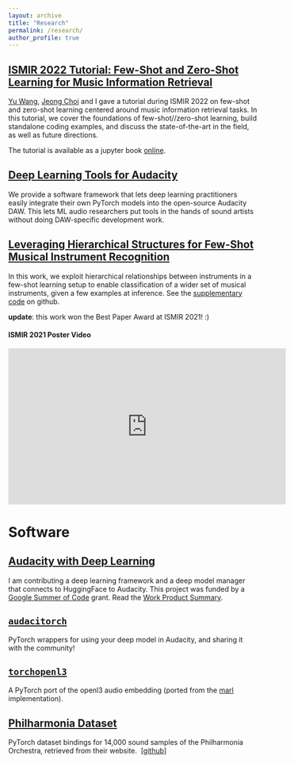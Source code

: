 ```yaml
---
layout: archive
title: "Research"
permalink: /research/
author_profile: true
---
```


## [ISMIR 2022 Tutorial: Few-Shot and Zero-Shot Learning for Music Information Retrieval](https://music-fsl-zsl.github.io/tutorial)

[Yu Wang](https://y-wang.weebly.com/), [Jeong Choi](https://jeongchoi.home.blog/) and I gave a tutorial during ISMIR 2022 on few-shot and zero-shot learning centered around music information retrieval tasks. 
In this tutorial, we cover the foundations of few-shot//zero-shot learning, build standalone coding examples, and discuss the state-of-the-art in the field, as well as future directions. 

The tutorial is available as a jupyter book [online](https://music-fsl-zsl.github.io/tutorial/landing.html).

<!-- ## [Haptic Audio Production Tools]

Digital Audio Workstations (DAWs) are highly visual interfaces, and I'm currently working on leveraging widely available haptic interfaces (e.g. smartphones) to make audio production tools for people with visual impairments.  -->

## [Deep Learning Tools for Audacity](https://interactiveaudiolab.github.io/project/audacity.html)

We provide a software framework that lets deep learning practitioners easily integrate their own PyTorch models into the open-source Audacity DAW. This lets ML audio researchers put tools in the hands of sound artists without doing DAW-specific development work.


## [Leveraging Hierarchical Structures for Few-Shot Musical Instrument Recognition](https://arxiv.org/abs/2107.07029)
In this work, we exploit hierarchical relationships between instruments in a few-shot learning setup to enable classification of a wider set of musical instruments, given a few examples at inference. See the [supplementary code](https://github.com/hugofloresgarcia/music-trees) on github. 

**update**: this work won the Best Paper Award at ISMIR 2021! :)

#### ISMIR 2021 Poster Video
<iframe width="560" height="315" src="https://www.youtube.com/embed/BcK_FflSddA" title="YouTube video player" frameborder="0" allow="accelerometer; autoplay; clipboard-write; encrypted-media; gyroscope; picture-in-picture" allowfullscreen></iframe>

# Software

## [Audacity with Deep Learning](https://interactiveaudiolab.github.io/project/audacity.html)
I am contributing a deep learning framework and a deep model manager that connects to HuggingFace to Audacity. This project was funded by a [Google Summer of Code](https://summerofcode.withgoogle.com/archive/2021/projects/5097817919455232/) grant. Read the [Work Product Summary](https://www.audacityteam.org/gsoc-2021-work-product-source-separation-and-deep-learning-tools/).

## [`audacitorch`](https://github.com/hugofloresgarcia/audacitorch)
PyTorch wrappers for using your deep model in Audacity, and sharing it with the community!

## [`torchopenl3`](https://github.com/hugofloresgarcia/torchopenl3)
A PyTorch port of the openl3 audio embedding (ported from the [marl](https://github.com/marl/openl3) implementation). 

## [Philharmonia Dataset](https://github.com/hugofloresgarcia/philharmonia-dataset)
PyTorch dataset bindings for 14,000 sound samples of the Philharmonia Orchestra, retrieved from their website.
 [[github]()]